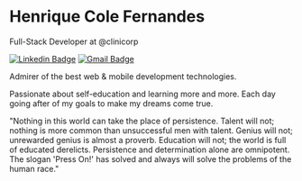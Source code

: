 # Henrique Cole Fernandes

Full-Stack Developer at @clinicorp

[![Linkedin Badge](https://img.shields.io/badge/-Henrique%20Cole-ADAEA9?style=flat-square&logo=Linkedin&logoColor=white&link=https://www.linkedin.com/in/henriquecole/)](https://www.linkedin.com/in/henriquecole/)
[![Gmail Badge](https://img.shields.io/badge/-henriquecolefernandes@gmail.com-ADAEA9?style=flat-square&logo=Gmail&logoColor=white&link=mailto:henriquecolefernandes@gmail.com)](mailto:henriquecolefernandes@gmail.com)

Admirer of the best web & mobile development technologies.

Passionate about self-education and learning more and more. Each day going after of my goals to make my dreams come true.


"Nothing in this world can take the place of persistence. Talent will not; nothing is more common than unsuccessful men with talent. Genius will not; unrewarded genius is almost a proverb. Education will not; the world is full of educated derelicts. Persistence and determination alone are omnipotent. The slogan 'Press On!' has solved and always will solve the problems of the human race."
